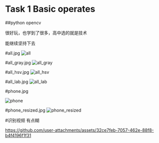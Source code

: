 # Task 1 Basic operates
##python opencv

很好玩，也学到了很多，高中选的就是技术

能继续坚持下去


#all.jpg
![all](https://github.com/user-attachments/assets/a221ff68-b0ef-4f75-ae8d-28b431d1db7e)

#all_gray.jpg
![all_gray](https://github.com/user-attachments/assets/a4ac5343-54f1-4370-93dc-7ecc9c7e626c)

#all_hsv.jpg
![all_hsv](https://github.com/user-attachments/assets/32954a12-efcc-4ef6-b209-d4da952f8767)

#all_lab.jpg
![all_lab](https://github.com/user-attachments/assets/7f759512-3eba-4e76-91c2-ea74749eebdf)

#phone.jpg


![phone](https://github.com/user-attachments/assets/d42d1ed2-5c1e-4d5e-b8bd-ab48feda7150)

#phone_resized.jpg
![phone_resized](https://github.com/user-attachments/assets/e69c3b70-7738-4924-96df-706180254a72)


#识别视频
有点糊

https://github.com/user-attachments/assets/32ce7feb-7057-462e-88f8-b4f4196f1f31

